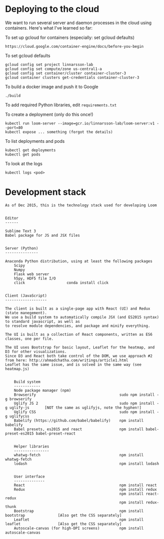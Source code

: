 
Deploying to the cloud
======================

We want to run several server and daemon processes in the cloud using containers. 
Here's what I've learned so far:

To set up gcloud for containers (especially: set gcloud defaults) 

	https://cloud.google.com/container-engine/docs/before-you-begin
	
To set gcloud defaults

	gcloud config set project linnarsson-lab
	gcloud config set compute/zone us-central1-a
	gcloud config set container/cluster container-cluster-3
	gcloud container clusters get-credentials container-cluster-3
	
To build a docker image and push it to Google

	./build
	
To add required Python libraries, edit `requirements.txt`

To create a deployment (only do this once!)

	kubectl run loom-server --image=gcr.io/linnarsson-lab/loom-server:v1 --port=80
	kubectl expose ... something (forgot the details)

To list deployments and pods

	kubectl get deployments
	kubectl get pods
	
To look at the logs

	kubectl logs <pod>
	


Development stack
=================

```
As of Dec 2015, this is the technology stack used for developing Loom


Editor
------

Sublime Text 3
Babel package for JS and JSX files


Server (Python)
---------------

Anaconda Python distribution, using at least the following packages
	Scipy
	Numpy
	Flask web server
	h5py, HDF5 file I/O
	click					conda install click


Client (JavaScript)
-------------------

The client is built as a single-page app with React (UI) and Redux (state manegement). 
We use a build system to automatically compile JSX (and ES2015 syntax) to standard javascript, as well as
to resolve module dependencies, and package and minify everything.

The UI is built as a collection of React components, written as ES6 classes, one per file.

The UI uses Bootstrap for basic layout, Leaflet for the heatmap, and D3 for other visualizations.
Since D3 and React both take control of the DOM, we use approach #2 from here: http://ahmadchatha.com/writings/article1.html
Leaflet has the same issue, and is solved in the same way (see heatmap.js)


	Build system
	------------
	Node package manager (npm)						
	Browserify 										sudo npm install -g browserify
	Uglify JS 2 									sudo npm install -g uglify-js		[NOT the same as uglifyjs, note the hyphen!]
	Uglify CSS										sudo npm install -g uglifycss
	Babelify (https://github.com/babel/babelify)	npm install babelify
	Babel presets, es2015 and react 				npm install babel-preset-es2015 babel-preset-react


	Helper libraries
	----------------
	whatwg-fetch									npm install whatwg-fetch
	lodash											npm install lodash


	User interface
	--------------
	React 											npm install react
	Redux 											npm install redux
													npm install react-redux
													npm install redux-thunk
	Bootstrap										npm install bootstrap 				[Also get the CSS separately]
	Leaflet											npm install leaflet 				[Also get the CSS separately]
	Autoscale-canvas (for high-DPI screens)			npm install autoscale-canvas

```
